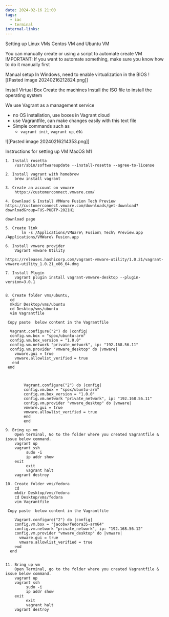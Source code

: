 ```yaml
---
date: 2024-02-16 21:00
tags:
  - iac
  - terminal
internal-links:
---
```


Setting up Linux VMs
Centos VM and Ubuntu VM

You can manually create or using a script to automate create VM
IMPORTANT: If you want to automate something, make sure you know how to do it manually first

Manual setup
In Windows, need to enable virtualization in the BIOS
![[Pasted image 20240216212824.png]]

Install Virtual Box
Create the machines
Install the ISO file to install the operating system

We use Vagrant as a management service
- no OS installation, use boxes in Vagrant cloud
- use Vagrantfile, can make changes easily with this text file
- Simple commands such as
	- `vagrant init`, `vagrant up`, etc

![[Pasted image 20240216214353.png]]

Instructions for setting up VM MacOS M1
```
1. Install rosetta
	/usr/sbin/softwareupdate --install-rosetta --agree-to-license
	
2. Install vagrant with homebrew
	brew install vagrant
	
3. Create an account on vmware
	https://customerconnect.vmware.com/
	
4. Download & Install VMWare Fusion Tech Preview
https://customerconnect.vmware.com/downloads/get-download?downloadGroup=FUS-PUBTP-2021H1

download page

5. Create link
       ln -s /Applications/VMWare\ Fusion\ Tech\ Preview.app /Applications/VMWare\ Fusion.app

6. Install vmware provider
	Vagrant vmware Utility

https://releases.hashicorp.com/vagrant-vmware-utility/1.0.21/vagrant-vmware-utility_1.0.21_x86_64.dmg

7. Install Plugin
	vagrant plugin install vagrant-vmware-desktop --plugin-version=3.0.1


8. Create folder vms/ubuntu, 
  cd
  mkdir Desktop/vms/ubuntu
  cd Desktop/vms/ubuntu
  vim Vagrantfile
 
 Copy paste  below content in the Vagrantfile
  
  Vagrant.configure("2") do |config| 
  config.vm.box = "spox/ubuntu-arm" 
  config.vm.box_version = "1.0.0"
  config.vm.network "private_network", ip: "192.168.56.11"
  config.vm.provider "vmware_desktop" do |vmware|
    vmware.gui = true
    vmware.allowlist_verified = true
   end
 end

	

		Vagrant.configure("2") do |config|
		config.vm.box = "spox/ubuntu-arm"
		config.vm.box_version = "1.0.0"
		config.vm.network "private_network", ip: "192.168.56.11"
		config.vm.provider "vmware_desktop" do |vmware|
		vmware.gui = true
		vmware.allowlist_verified = true
		end
		end

9. Bring up vm
	Open terminal, Go to the folder where you created Vagrantfile & issue below command.
	vagrant up
	vagrant ssh
         sudo -i
         ip addr show
	exit
         exit
         vagrant halt
	vagrant destroy
	
10. Create folder vms/fedora
    cd
    mkdir Desktop/vms/fedora
    cd Desktop/vms/fedora
    vim Vagrantfile
 
 Copy paste  below content in the Vagrantfile
  
    Vagrant.configure("2") do |config| 
    config.vm.box = "jacobw/fedora35-arm64" 
    config.vm.network "private_network", ip: "192.168.56.12"
    config.vm.provider "vmware_desktop" do |vmware|
      vmware.gui = true
      vmware.allowlist_verified = true
    end
  end
	

11. Bring up vm
	Open Terminal, go to the folder where you created Vagrantfile & issue below command.
	vagrant up
	vagrant ssh
         sudo -i
         ip addr show
	exit
         exit
         vagrant halt
	vagrant destroy



```


